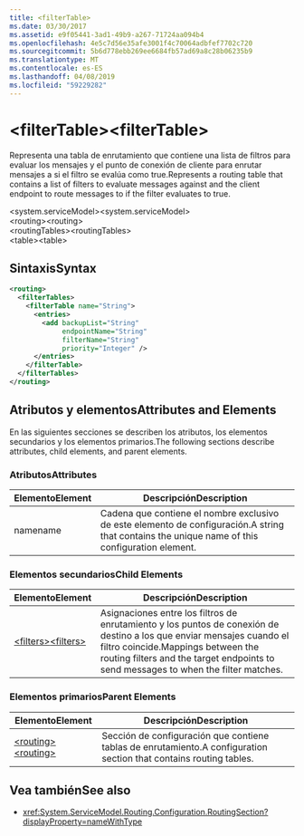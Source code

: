 ```yaml
---
title: <filterTable>
ms.date: 03/30/2017
ms.assetid: e9f05441-3ad1-49b9-a267-71724aa094b4
ms.openlocfilehash: 4e5c7d56e35afe3001f4c70064adbfef7702c720
ms.sourcegitcommit: 5b6d778ebb269ee6684fb57ad69a8c28b06235b9
ms.translationtype: MT
ms.contentlocale: es-ES
ms.lasthandoff: 04/08/2019
ms.locfileid: "59229282"
---
```

# <a name="filtertable"></a><span data-ttu-id="10efc-101">\<filterTable></span><span class="sxs-lookup"><span data-stu-id="10efc-101">\<filterTable></span></span>
<span data-ttu-id="10efc-102">Representa una tabla de enrutamiento que contiene una lista de filtros para evaluar los mensajes y el punto de conexión de cliente para enrutar mensajes a si el filtro se evalúa como true.</span><span class="sxs-lookup"><span data-stu-id="10efc-102">Represents a routing table that contains a list of filters to evaluate messages against and the client endpoint to route messages to if the filter evaluates to true.</span></span>  
  
 <span data-ttu-id="10efc-103">\<system.serviceModel></span><span class="sxs-lookup"><span data-stu-id="10efc-103">\<system.serviceModel></span></span>  
<span data-ttu-id="10efc-104">\<routing></span><span class="sxs-lookup"><span data-stu-id="10efc-104">\<routing></span></span>  
<span data-ttu-id="10efc-105">\<routingTables></span><span class="sxs-lookup"><span data-stu-id="10efc-105">\<routingTables></span></span>  
<span data-ttu-id="10efc-106">\<table></span><span class="sxs-lookup"><span data-stu-id="10efc-106">\<table></span></span>  
  
## <a name="syntax"></a><span data-ttu-id="10efc-107">Sintaxis</span><span class="sxs-lookup"><span data-stu-id="10efc-107">Syntax</span></span>  
  
```xml  
<routing>
  <filterTables>
    <filterTable name="String">
      <entries>
        <add backupList="String"
             endpointName="String"
             filterName="String"
             priority="Integer" />
      </entries>
    </filterTable>
  </filterTables>
</routing>
```  
  
## <a name="attributes-and-elements"></a><span data-ttu-id="10efc-108">Atributos y elementos</span><span class="sxs-lookup"><span data-stu-id="10efc-108">Attributes and Elements</span></span>  
 <span data-ttu-id="10efc-109">En las siguientes secciones se describen los atributos, los elementos secundarios y los elementos primarios.</span><span class="sxs-lookup"><span data-stu-id="10efc-109">The following sections describe attributes, child elements, and parent elements.</span></span>  
  
### <a name="attributes"></a><span data-ttu-id="10efc-110">Atributos</span><span class="sxs-lookup"><span data-stu-id="10efc-110">Attributes</span></span>  
  
|<span data-ttu-id="10efc-111">Elemento</span><span class="sxs-lookup"><span data-stu-id="10efc-111">Element</span></span>|<span data-ttu-id="10efc-112">Descripción</span><span class="sxs-lookup"><span data-stu-id="10efc-112">Description</span></span>|  
|-------------|-----------------|  
|<span data-ttu-id="10efc-113">name</span><span class="sxs-lookup"><span data-stu-id="10efc-113">name</span></span>|<span data-ttu-id="10efc-114">Cadena que contiene el nombre exclusivo de este elemento de configuración.</span><span class="sxs-lookup"><span data-stu-id="10efc-114">A string that contains the unique name of this configuration element.</span></span>|  
  
### <a name="child-elements"></a><span data-ttu-id="10efc-115">Elementos secundarios</span><span class="sxs-lookup"><span data-stu-id="10efc-115">Child Elements</span></span>  
  
|<span data-ttu-id="10efc-116">Elemento</span><span class="sxs-lookup"><span data-stu-id="10efc-116">Element</span></span>|<span data-ttu-id="10efc-117">Descripción</span><span class="sxs-lookup"><span data-stu-id="10efc-117">Description</span></span>|  
|-------------|-----------------|  
|[<span data-ttu-id="10efc-118">\<filters></span><span class="sxs-lookup"><span data-stu-id="10efc-118">\<filters></span></span>](../../../../../docs/framework/configure-apps/file-schema/wcf/filters-of-routing.md)|<span data-ttu-id="10efc-119">Asignaciones entre los filtros de enrutamiento y los puntos de conexión de destino a los que enviar mensajes cuando el filtro coincide.</span><span class="sxs-lookup"><span data-stu-id="10efc-119">Mappings between the routing filters and the target endpoints to send messages to when the filter matches.</span></span>|  
  
### <a name="parent-elements"></a><span data-ttu-id="10efc-120">Elementos primarios</span><span class="sxs-lookup"><span data-stu-id="10efc-120">Parent Elements</span></span>  
  
|<span data-ttu-id="10efc-121">Elemento</span><span class="sxs-lookup"><span data-stu-id="10efc-121">Element</span></span>|<span data-ttu-id="10efc-122">Descripción</span><span class="sxs-lookup"><span data-stu-id="10efc-122">Description</span></span>|  
|-------------|-----------------|  
|[<span data-ttu-id="10efc-123">\<routing></span><span class="sxs-lookup"><span data-stu-id="10efc-123">\<routing></span></span>](../../../../../docs/framework/configure-apps/file-schema/wcf/routing.md)|<span data-ttu-id="10efc-124">Sección de configuración que contiene tablas de enrutamiento.</span><span class="sxs-lookup"><span data-stu-id="10efc-124">A configuration section that contains routing tables.</span></span>|  
  
## <a name="see-also"></a><span data-ttu-id="10efc-125">Vea también</span><span class="sxs-lookup"><span data-stu-id="10efc-125">See also</span></span>

- <xref:System.ServiceModel.Routing.Configuration.RoutingSection?displayProperty=nameWithType>
